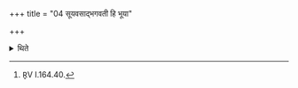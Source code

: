 +++
title = "04 सूयवसाद्भगवती हि भूया"

+++

<details><summary>थिते</summary>

4. Having plucked a cluster of grass one should feed it to her with sūyavasād bhagavatī...[^1]  


[^1]: R̥V I.164.40.
</details>
